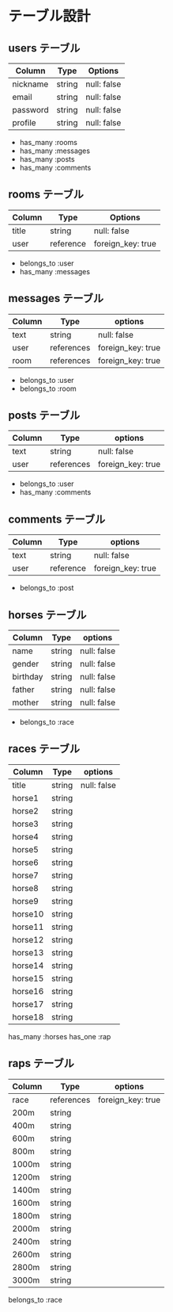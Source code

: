 # テーブル設計

## users テーブル

| Column          | Type   | Options     |
| --------------- | ------ | ----------- |
| nickname        | string | null: false |
| email           | string | null: false |
| password        | string | null: false |
| profile         | string | null: false |

- has_many :rooms
- has_many :messages
- has_many :posts
- has_many :comments


## rooms テーブル

| Column             | Type           | Options           |
| ------------------ | -------------- | ----------------- |
| title              | string         | null: false       |
| user               | reference      | foreign_key: true |

- belongs_to :user
- has_many   :messages

## messages テーブル

| Column   | Type       | options           |
| -------- | ---------- | ----------------- |
| text     | string     | null: false       |
| user     | references | foreign_key: true |
| room     | references | foreign_key: true |

- belongs_to :user
- belongs_to :room


## posts テーブル

| Column | Type       | options           |
| ------ | ---------- | ----------------- |
| text   | string     | null: false       |
| user   | references | foreign_key: true |

- belongs_to :user
- has_many   :comments

## comments テーブル

| Column | Type         | options           |
| -------| ------------ | ----------------- |
| text   | string       | null: false       |
| user   | reference    | foreign_key: true |

- belongs_to :post


## horses テーブル

| Column   | Type         | options     |
| -------- | ------------ | ----------- |
| name     | string       | null: false |
| gender   | string       | null: false |
| birthday | string       | null: false |
| father   | string       | null: false |
| mother   | string       | null: false |

- belongs_to :race


## races テーブル

| Column   | Type         | options     |
| -------- | ------------ | ----------- |
| title    | string       | null: false |
| horse1   | string       |             |
| horse2   | string       |             |
| horse3   | string       |             |
| horse4   | string       |             |
| horse5   | string       |             |
| horse6   | string       |             |
| horse7   | string       |             |
| horse8   | string       |             |
| horse9   | string       |             |
| horse10  | string       |             |
| horse11  | string       |             |
| horse12  | string       |             |
| horse13  | string       |             |
| horse14  | string       |             |
| horse15  | string       |             |
| horse16  | string       |             |
| horse17  | string       |             |
| horse18  | string       |             |

has_many   :horses
has_one    :rap

## raps テーブル
| Column   | Type         | options           |
| -------- | ------------ | ----------------- |
| race     | references   | foreign_key: true |
| 200m     | string       |                   |
| 400m     | string       |                   |
| 600m     | string       |                   |
| 800m     | string       |                   |
| 1000m    | string       |                   |
| 1200m    | string       |                   |
| 1400m    | string       |                   |
| 1600m    | string       |                   |
| 1800m    | string       |                   |
| 2000m    | string       |                   |
| 2400m    | string       |                   |
| 2600m    | string       |                   |
| 2800m    | string       |                   |
| 3000m    | string       |                   |

belongs_to :race